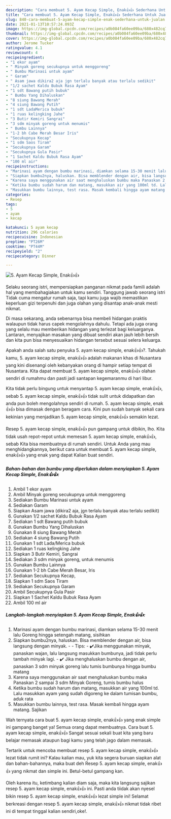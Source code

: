 ```yaml
---
description: "Cara membuat 5. Ayam Kecap Simple, Enak👍👍 Sederhana Untuk Jualan"
title: "Cara membuat 5. Ayam Kecap Simple, Enak👍👍 Sederhana Untuk Jualan"
slug: 840-cara-membuat-5-ayam-kecap-simple-enak-sederhana-untuk-jualan
date: 2021-01-13T10:57:24.093Z
image: https://img-global.cpcdn.com/recipes/a0b084fa60ee09ba/680x482cq70/5-ayam-kecap-simple-enak👍👍-foto-resep-utama.jpg
thumbnail: https://img-global.cpcdn.com/recipes/a0b084fa60ee09ba/680x482cq70/5-ayam-kecap-simple-enak👍👍-foto-resep-utama.jpg
cover: https://img-global.cpcdn.com/recipes/a0b084fa60ee09ba/680x482cq70/5-ayam-kecap-simple-enak👍👍-foto-resep-utama.jpg
author: Jerome Tucker
ratingvalue: 4.1
reviewcount: 4
recipeingredient:
- "1 ekor ayam"
- " Minyak goreng secukupnya untuk menggoreng"
- " Bumbu Marinasi untuk ayam"
- " Garam"
- " Asam jawa dikira2 aja jgn terlalu banyak atau terlalu sedikit"
- "1/2 sachet Kaldu Bubuk Rasa Ayam"
- "1 sdt Bawang putih bubuk"
- " Bumbu Yang Dihaluskan"
- "8 siung Bawang Merah"
- "4 siung Bawang Putih"
- "1 sdt LadaMerica bubuk"
- "1 ruas kelingking Jahe"
- "3 Butir Kemiri Sangrai"
- "3 sdm minyak goreng untuk menumis"
- " Bumbu Lainnya"
- "1-2 bh Cabe Merah Besar Iris"
- "Secukupnya Kecap"
- "1 sdm Saos Tiram"
- "Secukupnya Garam"
- "Secukupnya Gula Pasir"
- "1 Sachet Kaldu Bubuk Rasa Ayam"
- "100 ml air"
recipeinstructions:
- "Marinasi ayam dengan bumbu marinasi, diamkan selama 15-30 menit lalu Goreng hingga setengah matang, sisihkan"
- "Siapkan bumbu2nya, haluskan. Bisa memblender dengan air, bisa langsung dengan minyak.  Tips: ✔️Jika menggunakan minyak, panaskan wajan, lalu langsung masukkan bumbunya, jadi tidak perlu tambah minyak lagi. ✔️ Jika menghaluskan bumbu dengan air, panaskan 3 sdm minyak goreng lalu tumis bumbunya hingga bumbu matang"
- "Karena saya menggunakan air saat menghaluskan bumbu maka Panaskan 2 sampai 3 sdm Minyak Goreng, tumis bumbu halus"
- "Ketika bumbu sudah harum dan matang, masukkan air yang 100ml td. Lalu masukkan ayam yang sudah digoreng ke dalam tumisan bumbu, aduk rata"
- "Masukkan bumbu lainnya, test rasa. Masak kembali hingga ayam matang. Sajikan"
categories:
- Resep
tags:
- 5
- ayam
- kecap

katakunci: 5 ayam kecap 
nutrition: 296 calories
recipecuisine: Indonesian
preptime: "PT26M"
cooktime: "PT44M"
recipeyield: "2"
recipecategory: Dinner

---
```



![5. Ayam Kecap Simple, Enak👍👍](https://img-global.cpcdn.com/recipes/a0b084fa60ee09ba/680x482cq70/5-ayam-kecap-simple-enak👍👍-foto-resep-utama.jpg)

Selaku seorang istri, mempersiapkan panganan nikmat pada famili adalah hal yang membahagiakan untuk kamu sendiri. Tanggung jawab seorang istri Tidak cuma mengatur rumah saja, tapi kamu juga wajib memastikan keperluan gizi terpenuhi dan juga olahan yang disantap anak-anak mesti nikmat.

Di masa  sekarang, anda sebenarnya bisa membeli hidangan praktis walaupun tidak harus capek mengolahnya dahulu. Tetapi ada juga orang yang selalu mau memberikan hidangan yang terlezat bagi keluarganya. Lantaran, menyajikan masakan yang dibuat sendiri akan jauh lebih bersih dan kita pun bisa menyesuaikan hidangan tersebut sesuai selera keluarga. 



Apakah anda salah satu penyuka 5. ayam kecap simple, enak👍👍?. Tahukah kamu, 5. ayam kecap simple, enak👍👍 adalah makanan khas di Nusantara yang kini disenangi oleh kebanyakan orang di hampir setiap tempat di Nusantara. Kita dapat membuat 5. ayam kecap simple, enak👍👍 olahan sendiri di rumahmu dan pasti jadi santapan kegemaranmu di hari libur.

Kita tidak perlu bingung untuk menyantap 5. ayam kecap simple, enak👍👍, sebab 5. ayam kecap simple, enak👍👍 tidak sulit untuk didapatkan dan anda pun boleh mengolahnya sendiri di rumah. 5. ayam kecap simple, enak👍👍 bisa dimasak dengan beragam cara. Kini pun sudah banyak sekali cara kekinian yang menjadikan 5. ayam kecap simple, enak👍👍 semakin lezat.

Resep 5. ayam kecap simple, enak👍👍 pun gampang untuk dibikin, lho. Kita tidak usah repot-repot untuk memesan 5. ayam kecap simple, enak👍👍, sebab Kita bisa membuatnya di rumah sendiri. Untuk Anda yang mau menghidangkannya, berikut cara untuk membuat 5. ayam kecap simple, enak👍👍 yang enak yang dapat Kalian buat sendiri.

<!--inarticleads1-->

##### Bahan-bahan dan bumbu yang diperlukan dalam menyiapkan 5. Ayam Kecap Simple, Enak👍👍:

1. Ambil 1 ekor ayam
1. Ambil  Minyak goreng secukupnya untuk menggoreng
1. Sediakan  Bumbu Marinasi untuk ayam
1. Sediakan  Garam
1. Siapkan  Asam jawa (dikira2 aja, jgn terlalu banyak atau terlalu sedikit)
1. Gunakan 1/2 sachet Kaldu Bubuk Rasa Ayam
1. Sediakan 1 sdt Bawang putih bubuk
1. Gunakan  Bumbu Yang Dihaluskan
1. Gunakan 8 siung Bawang Merah
1. Sediakan 4 siung Bawang Putih
1. Gunakan 1 sdt Lada/Merica bubuk
1. Sediakan 1 ruas kelingking Jahe
1. Siapkan 3 Butir Kemiri, Sangrai
1. Sediakan 3 sdm minyak goreng, untuk menumis
1. Gunakan  Bumbu Lainnya
1. Gunakan 1-2 bh Cabe Merah Besar, Iris
1. Sediakan Secukupnya Kecap,
1. Siapkan 1 sdm Saos Tiram
1. Sediakan Secukupnya Garam
1. Ambil Secukupnya Gula Pasir
1. Siapkan 1 Sachet Kaldu Bubuk Rasa Ayam
1. Ambil 100 ml air




<!--inarticleads2-->

##### Langkah-langkah menyiapkan 5. Ayam Kecap Simple, Enak👍👍:

1. Marinasi ayam dengan bumbu marinasi, diamkan selama 15-30 menit lalu Goreng hingga setengah matang, sisihkan
1. Siapkan bumbu2nya, haluskan. Bisa memblender dengan air, bisa langsung dengan minyak. -  - Tips: - ✔️Jika menggunakan minyak, panaskan wajan, lalu langsung masukkan bumbunya, jadi tidak perlu tambah minyak lagi. - ✔️ Jika menghaluskan bumbu dengan air, panaskan 3 sdm minyak goreng lalu tumis bumbunya hingga bumbu matang
1. Karena saya menggunakan air saat menghaluskan bumbu maka Panaskan 2 sampai 3 sdm Minyak Goreng, tumis bumbu halus
1. Ketika bumbu sudah harum dan matang, masukkan air yang 100ml td. Lalu masukkan ayam yang sudah digoreng ke dalam tumisan bumbu, aduk rata
1. Masukkan bumbu lainnya, test rasa. Masak kembali hingga ayam matang. Sajikan




Wah ternyata cara buat 5. ayam kecap simple, enak👍👍 yang enak simple ini gampang banget ya! Semua orang dapat membuatnya. Cara buat 5. ayam kecap simple, enak👍👍 Sangat sesuai sekali buat kita yang baru belajar memasak ataupun bagi kamu yang telah jago dalam memasak.

Tertarik untuk mencoba membuat resep 5. ayam kecap simple, enak👍👍 lezat tidak rumit ini? Kalau kalian mau, yuk kita segera buruan siapkan alat dan bahan-bahannya, maka buat deh Resep 5. ayam kecap simple, enak👍👍 yang nikmat dan simple ini. Betul-betul gampang kan. 

Oleh karena itu, ketimbang kalian diam saja, maka kita langsung sajikan resep 5. ayam kecap simple, enak👍👍 ini. Pasti anda tiidak akan nyesel bikin resep 5. ayam kecap simple, enak👍👍 lezat simple ini! Selamat berkreasi dengan resep 5. ayam kecap simple, enak👍👍 nikmat tidak ribet ini di tempat tinggal kalian sendiri,oke!.

